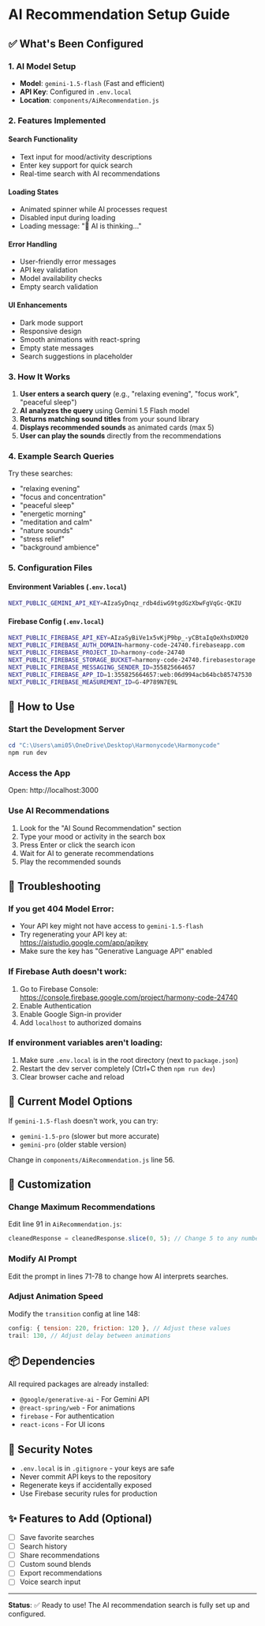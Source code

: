 # AI Recommendation Setup Guide

## ✅ What's Been Configured

### 1. AI Model Setup
- **Model**: `gemini-1.5-flash` (Fast and efficient)
- **API Key**: Configured in `.env.local`
- **Location**: `components/AiRecommendation.js`

### 2. Features Implemented

#### Search Functionality
- Text input for mood/activity descriptions
- Enter key support for quick search
- Real-time search with AI recommendations

#### Loading States
- Animated spinner while AI processes request
- Disabled input during loading
- Loading message: "🤖 AI is thinking..."

#### Error Handling
- User-friendly error messages
- API key validation
- Model availability checks
- Empty search validation

#### UI Enhancements
- Dark mode support
- Responsive design
- Smooth animations with react-spring
- Empty state messages
- Search suggestions in placeholder

### 3. How It Works

1. **User enters a search query** (e.g., "relaxing evening", "focus work", "peaceful sleep")
2. **AI analyzes the query** using Gemini 1.5 Flash model
3. **Returns matching sound titles** from your sound library
4. **Displays recommended sounds** as animated cards (max 5)
5. **User can play the sounds** directly from the recommendations

### 4. Example Search Queries

Try these searches:
- "relaxing evening"
- "focus and concentration"
- "peaceful sleep"
- "energetic morning"
- "meditation and calm"
- "nature sounds"
- "stress relief"
- "background ambience"

### 5. Configuration Files

#### Environment Variables (`.env.local`)
```bash
NEXT_PUBLIC_GEMINI_API_KEY=AIzaSyDnqz_rdb4diwG9tgdGzXbwFgVqGc-QKIU
```

#### Firebase Config (`.env.local`)
```bash
NEXT_PUBLIC_FIREBASE_API_KEY=AIzaSyBiVe1x5vKjP9bp_-yCBtaIqOeXhsDXM20
NEXT_PUBLIC_FIREBASE_AUTH_DOMAIN=harmony-code-24740.firebaseapp.com
NEXT_PUBLIC_FIREBASE_PROJECT_ID=harmony-code-24740
NEXT_PUBLIC_FIREBASE_STORAGE_BUCKET=harmony-code-24740.firebasestorage.app
NEXT_PUBLIC_FIREBASE_MESSAGING_SENDER_ID=355825664657
NEXT_PUBLIC_FIREBASE_APP_ID=1:355825664657:web:06d994acb64bcb85747530
NEXT_PUBLIC_FIREBASE_MEASUREMENT_ID=G-4P789N7E9L
```

## 🚀 How to Use

### Start the Development Server
```powershell
cd "C:\Users\ami05\OneDrive\Desktop\Harmonycode\Harmonycode"
npm run dev
```

### Access the App
Open: http://localhost:3000

### Use AI Recommendations
1. Look for the "AI Sound Recommendation" section
2. Type your mood or activity in the search box
3. Press Enter or click the search icon
4. Wait for AI to generate recommendations
5. Play the recommended sounds

## 🔧 Troubleshooting

### If you get 404 Model Error:
- Your API key might not have access to `gemini-1.5-flash`
- Try regenerating your API key at: https://aistudio.google.com/app/apikey
- Make sure the key has "Generative Language API" enabled

### If Firebase Auth doesn't work:
1. Go to Firebase Console: https://console.firebase.google.com/project/harmony-code-24740
2. Enable Authentication
3. Enable Google Sign-in provider
4. Add `localhost` to authorized domains

### If environment variables aren't loading:
1. Make sure `.env.local` is in the root directory (next to `package.json`)
2. Restart the dev server completely (Ctrl+C then `npm run dev`)
3. Clear browser cache and reload

## 📝 Current Model Options

If `gemini-1.5-flash` doesn't work, you can try:
- `gemini-1.5-pro` (slower but more accurate)
- `gemini-pro` (older stable version)

Change in `components/AiRecommendation.js` line 56.

## 🎨 Customization

### Change Maximum Recommendations
Edit line 91 in `AiRecommendation.js`:
```javascript
cleanedResponse = cleanedResponse.slice(0, 5); // Change 5 to any number
```

### Modify AI Prompt
Edit the prompt in lines 71-78 to change how AI interprets searches.

### Adjust Animation Speed
Modify the `transition` config at line 148:
```javascript
config: { tension: 220, friction: 120 }, // Adjust these values
trail: 130, // Adjust delay between animations
```

## 📦 Dependencies

All required packages are already installed:
- `@google/generative-ai` - For Gemini API
- `@react-spring/web` - For animations
- `firebase` - For authentication
- `react-icons` - For UI icons

## 🔐 Security Notes

- `.env.local` is in `.gitignore` - your keys are safe
- Never commit API keys to the repository
- Regenerate keys if accidentally exposed
- Use Firebase security rules for production

## ✨ Features to Add (Optional)

- [ ] Save favorite searches
- [ ] Search history
- [ ] Share recommendations
- [ ] Custom sound blends
- [ ] Export recommendations
- [ ] Voice search input

---

**Status**: ✅ Ready to use! The AI recommendation search is fully set up and configured.
